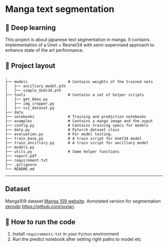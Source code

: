 # Manga text segmentation
## :mag_right: Deep learning


This project is about japanese text segmentation in manga. 
It contains implementation of a Unet + Resnet34 with semi-supervised approach to enhance state of the art performance.

## :file_folder: Project layout

```text
.
├── models                  # Contains weights of the trained nets
│   ├── ancillary_model.pth 
│   ├── simple_Unet34.pth   
├── tools                   # Contains a set of helper scripts
│   ├── get_bbox.py        
│   ├── img_cropper.py      
│   ├── viz_dataset.py      
├── data                    
├── notebooks               # Training and prediction notebooks
├── examples                # Contains a manga image and the ouput
├── config.py               # Contains training specs for models
├── data.py                 # Pytorch dataset class
├── evaluation.py           # For model testing.
├── train_base.py           # A train script for Unet34 model
├── train_ancillary.py      # A train script for ancillary model
├── models.py              
├── utils.py                # Some helper functions
├── report.pdf              
├── requirement.txt
├── .gitignore
└── README.md

```

---

## Dataset
Manga109 dataset  [Manga 109 website](http://www.manga109.org/en/).
Annotated version for segmentation [zenodo](https://zenodo.org/record/4511796)
https://github.com/juvian. 

## :wrench: How to run the code

1. Install `requirements.txt` in your `Python` environment
2. Run the predict notebook after setting right paths to model etc


